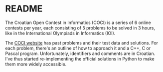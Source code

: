 # README

The Croatian Open Contest in Informatics (COCI) is a series of 6 online
contests per year, each consisting of 5 problems to be solved in 3 hours,
like in the International Olympiads in Informatics (IOI).

The [COCI website](https://hsin.hr/coci/) has past problems
and their test data and solutions. For each problem,
there's an outline of how to approach it and a C++, C or Pascal program.
Unfortunately, identifiers and comments are in Croatian.
I've thus started re-implementing the official solutions in Python
to make them more widely accessible.
